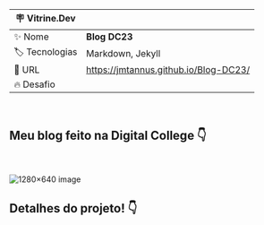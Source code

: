 <!--Rápida descrição do objetivo de fazer esse projeto -->

| :placard: Vitrine.Dev |     |
| -------------  | --- |
| :sparkles: Nome        | **Blog DC23**
| :label: Tecnologias | Markdown, Jekyll
| :rocket: URL         | https://jmtannus.github.io/Blog-DC23/
| :fire: Desafio   | 

<br>
<!-- Inserir imagem com a #vitrinedev ao final do link -->

## Meu blog feito na Digital College 👇

<br>

![1280×640 image](https://github.com/jmtannus/Blog-DC23/assets/61756665/7c49f4fe-7e74-4002-8edd-aafac12fb3ac)



## Detalhes do projeto! 👇

<!--Textos e imagens que descrevam seu projeto, suas conquistas, seus desafios, próximos passos. -->

<header>

<!--
  <<< Author notes: Course header >>>
  Include a 1280×640 image, course title in sentence case, and a concise description in emphasis.
  In your repository settings: enable template repository, add your 1280×640 social image, auto delete head branches.
  Add your open source license, GitHub uses MIT license.

  https://jekyllrb.com/docs/front-matter/
  https://diogotc.com/
  https://www.udemy.com/course/ux-design/learn/lecture/9623738#overview
  https://www.facebook.com/groups/uxenegocios/
-->
